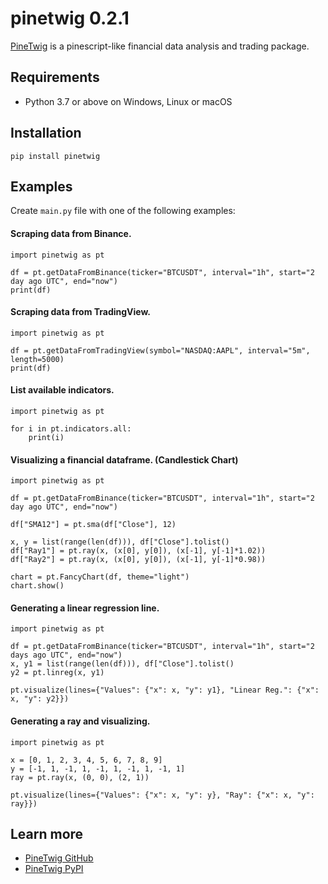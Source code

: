 # pinetwig 0.2.1
[PineTwig](https://github.com/AyberkAtalay0/pinetwig/) is a pinescript-like financial data analysis and trading package.

## Requirements
- Python 3.7 or above on Windows, Linux or macOS

## Installation
```
pip install pinetwig
```

## Examples
Create ```main.py``` file with one of the following examples:

#### Scraping data from Binance.
```
import pinetwig as pt

df = pt.getDataFromBinance(ticker="BTCUSDT", interval="1h", start="2 day ago UTC", end="now")
print(df)
```

#### Scraping data from TradingView.
```
import pinetwig as pt

df = pt.getDataFromTradingView(symbol="NASDAQ:AAPL", interval="5m", length=5000)
print(df)
```

#### List available indicators.
```
import pinetwig as pt

for i in pt.indicators.all:
    print(i)
```

#### Visualizing a financial dataframe. (Candlestick Chart)
```
import pinetwig as pt

df = pt.getDataFromBinance(ticker="BTCUSDT", interval="1h", start="2 day ago UTC", end="now")

df["SMA12"] = pt.sma(df["Close"], 12)

x, y = list(range(len(df))), df["Close"].tolist()
df["Ray1"] = pt.ray(x, (x[0], y[0]), (x[-1], y[-1]*1.02))
df["Ray2"] = pt.ray(x, (x[0], y[0]), (x[-1], y[-1]*0.98))

chart = pt.FancyChart(df, theme="light")
chart.show()
```

#### Generating a linear regression line.
```
import pinetwig as pt

df = pt.getDataFromBinance(ticker="BTCUSDT", interval="1h", start="2 days ago UTC", end="now")
x, y1 = list(range(len(df))), df["Close"].tolist()
y2 = pt.linreg(x, y1)

pt.visualize(lines={"Values": {"x": x, "y": y1}, "Linear Reg.": {"x": x, "y": y2}})
```

#### Generating a ray and visualizing.
```
import pinetwig as pt

x = [0, 1, 2, 3, 4, 5, 6, 7, 8, 9]
y = [-1, 1, -1, 1, -1, 1, -1, 1, -1, 1]
ray = pt.ray(x, (0, 0), (2, 1))

pt.visualize(lines={"Values": {"x": x, "y": y}, "Ray": {"x": x, "y": ray}})
```

## Learn more
- [PineTwig GitHub](https://github.com/AyberkAtalay0/pinetwig/)
- [PineTwig PyPI](https://pypi.org/project/pinetwig/)
